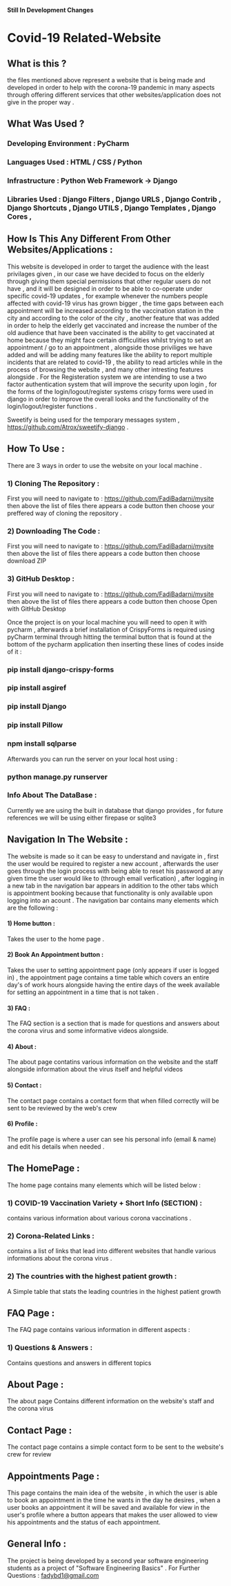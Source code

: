 **Still In Development Changes** 
# Covid-19 Related-Website

## What is this ?
 the files mentioned above represent a website that is being made and developed in order to help with the corona-19 pandemic in many aspects through offering different services
 that other websites/application does not give in the proper way .
 
## What Was Used ?
 ### Developing Environment : PyCharm
 ### Languages Used : HTML / CSS / Python 
 ### Infrastructure : Python Web Framework -> Django 
 ### Libraries Used : Django Filters , Django URLS , Django Contrib , Django Shortcuts , Django UTILS , Django Templates , Django Cores ,

## How Is This Any Different From Other Websites/Applications : 
This website is developed in order to target the audience with the least privilages given , in our case we have decided to focus on the elderly through giving them special
permissions that other regular users do not have , and it will be designed in order to be able to co-operate under specific covid-19 updates , for example whenever the numbers
people affected with covid-19 virus has grown bigger , the time gaps between each appointment will be increased according to the vaccination station in the city and according to
the color of the city , another feature that was added in order to help the elderly get vaccinated and increase the number of the old audience that have been vaccinated is the
ability to get vaccinated at home because they might face certain difficulities whilst trying to set an appointment / go to an appointment , alongside those priviliges we have 
added and will be adding many features like the ability to report multiple incidents that are related to covid-19 ,  the ability to read articles while in the process of browsing
the website , and many other intresting features alongside .
For the Registeration system we are intending to use a two factor authentication system that will improve the security upon login , for the forms of the login/logout/register systems crispy forms were used in django in order to improve the overall looks and the functionality of the login/logout/register functions .

Sweetify is being used for the temporary messages system , https://github.com/Atrox/sweetify-django . 

## How To Use :
There are 3 ways in order to use the website on your local machine .
### 1) Cloning The Repository :
First you will need to navigate to : https://github.com/FadiBadarni/mysite then above the list of files there appears a code button then choose your preffered way of cloning the repository .
### 2) Downloading The Code : 
First you will need to navigate to : https://github.com/FadiBadarni/mysite then above the list of files there appears a code button then choose download ZIP
### 3) GitHub Desktop : 
First you will need to navigate to : https://github.com/FadiBadarni/mysite then above the list of files there appears a code button then choose Open with GitHub Desktop

Once the project is on your local machine you will need to open it with pycharm , afterwards a brief installation of CrispyForms is required using pyCharm terminal through hitting the terminal button that is found at the bottom of the pycharm application then inserting these lines of codes inside of it :
### pip install django-crispy-forms 
### pip install asgiref
### pip install Django
### pip install Pillow
### npm install sqlparse
Afterwards you can run the server on your local host using : 
### python manage.py runserver

### Info About The DataBase : 
Currently we are using the built in database that django provides , for future references we will be using either firepase or sqlite3

## Navigation In The Website :
The website is made so it can be easy to understand and navigate in , first the user would be required to register a new account , afterwards the user goes through the login process with being able to reset his password at any given time the user would like to (through email verfication) , after logging in a new tab in the navigation bar appears in addition to the other tabs which is appointment booking because that functionality is only available upon logging into an acount .
The navigation bar contains many elements which are the following :
#### 1) Home button :
Takes the user to the home page .
#### 2) Book An Appointment button :
Takes the user to setting appointment page (only appears if user is logged in) , the appointment page contains a time table which covers an entire day's of work hours alongside having the entire days of the week available for setting an appointment in a time that is not taken .
#### 3) FAQ :
The FAQ section is a section that is made for questions and answers about the corona virus and some informative videos alongside.
#### 4) About : 
The about page contatins various information on the website and the staff alongside information about the virus itself and helpful videos
#### 5) Contact :
The contact page contains a contact form that when filled correctly will be sent to be reviewed by the web's crew
#### 6) Profile :
The profile page is where a user can see his personal info (email & name) and edit his details when needed .

## The HomePage :
The home page contains many elements which will be listed below :
### 1) COVID-19 Vaccination Variety + Short Info (SECTION) :
contains various information about various corona vaccinations .
### 2) Corona-Related Links : 
contains a list of links that lead into different websites that handle various informations about the corona virus .
### 2) The countries with the highest patient growth : 
A Simple table that stats the leading countries in the highest patient growth

## FAQ Page :
The FAQ page contains various information in different aspects :
### 1) Questions & Answers :
Contains questions and answers in different topics

## About Page :
The about page Contains different information on the website's staff and the corona virus

## Contact Page :
The contact page contains a simple contact form to be sent to the website's crew for review

## Appointments Page :
This page contains the main idea of the website , in which the user is able to book an appointment in the time he wants in the day he desires , when a user books an appointment it will be saved and available for view in the user's profile where a button appears that makes the user allowed to view his appointments and the status of each appointment.

## General Info :
The project is being developed by a second year software engineering students as a project of "Software Engineering Basics" .
For Further Questions : fadybd1@gmail.com
